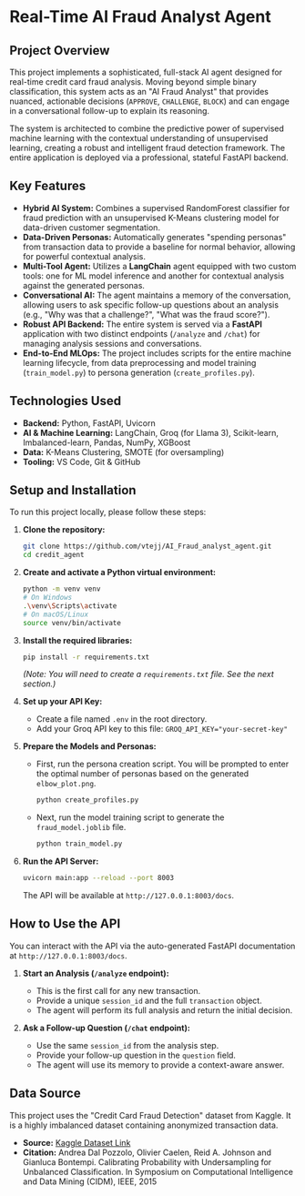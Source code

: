 # Real-Time AI Fraud Analyst Agent

## Project Overview

This project implements a sophisticated, full-stack AI agent designed for real-time credit card fraud analysis. Moving beyond simple binary classification, this system acts as an "AI Fraud Analyst" that provides nuanced, actionable decisions (`APPROVE`, `CHALLENGE`, `BLOCK`) and can engage in a conversational follow-up to explain its reasoning.

The system is architected to combine the predictive power of supervised machine learning with the contextual understanding of unsupervised learning, creating a robust and intelligent fraud detection framework. The entire application is deployed via a professional, stateful FastAPI backend.


## Key Features

* **Hybrid AI System:** Combines a supervised RandomForest classifier for fraud prediction with an unsupervised K-Means clustering model for data-driven customer segmentation.
* **Data-Driven Personas:** Automatically generates "spending personas" from transaction data to provide a baseline for normal behavior, allowing for powerful contextual analysis.
* **Multi-Tool Agent:** Utilizes a **LangChain** agent equipped with two custom tools: one for ML model inference and another for contextual analysis against the generated personas.
* **Conversational AI:** The agent maintains a memory of the conversation, allowing users to ask specific follow-up questions about an analysis (e.g., "Why was that a challenge?", "What was the fraud score?").
* **Robust API Backend:** The entire system is served via a **FastAPI** application with two distinct endpoints (`/analyze` and `/chat`) for managing analysis sessions and conversations.
* **End-to-End MLOps:** The project includes scripts for the entire machine learning lifecycle, from data preprocessing and model training (`train_model.py`) to persona generation (`create_profiles.py`).

## Technologies Used

* **Backend:** Python, FastAPI, Uvicorn
* **AI & Machine Learning:** LangChain, Groq (for Llama 3), Scikit-learn, Imbalanced-learn, Pandas, NumPy, XGBoost
* **Data:** K-Means Clustering, SMOTE (for oversampling)
* **Tooling:** VS Code, Git & GitHub

## Setup and Installation

To run this project locally, please follow these steps:

1.  **Clone the repository:**
    ```bash
    git clone https://github.com/vtejj/AI_Fraud_analyst_agent.git
    cd credit_agent
    ```

2.  **Create and activate a Python virtual environment:**
    ```bash
    python -m venv venv
    # On Windows
    .\venv\Scripts\activate
    # On macOS/Linux
    source venv/bin/activate
    ```

3.  **Install the required libraries:**
    ```bash
    pip install -r requirements.txt
    ```
    *(Note: You will need to create a `requirements.txt` file. See the next section.)*

4.  **Set up your API Key:**
    * Create a file named `.env` in the root directory.
    * Add your Groq API key to this file: `GROQ_API_KEY="your-secret-key"`

5.  **Prepare the Models and Personas:**
    * First, run the persona creation script. You will be prompted to enter the optimal number of personas based on the generated `elbow_plot.png`.
        ```bash
        python create_profiles.py
        ```
    * Next, run the model training script to generate the `fraud_model.joblib` file.
        ```bash
        python train_model.py
        ```

6.  **Run the API Server:**
    ```bash
    uvicorn main:app --reload --port 8003
    ```
    The API will be available at `http://127.0.0.1:8003/docs`.

## How to Use the API

You can interact with the API via the auto-generated FastAPI documentation at `http://127.0.0.1:8003/docs`.

1.  **Start an Analysis (`/analyze` endpoint):**
    * This is the first call for any new transaction.
    * Provide a unique `session_id` and the full `transaction` object.
    * The agent will perform its full analysis and return the initial decision.

2.  **Ask a Follow-up Question (`/chat` endpoint):**
    * Use the same `session_id` from the analysis step.
    * Provide your follow-up question in the `question` field.
    * The agent will use its memory to provide a context-aware answer.

## Data Source

This project uses the "Credit Card Fraud Detection" dataset from Kaggle. It is a highly imbalanced dataset containing anonymized transaction data.
* **Source:** [Kaggle Dataset Link](https://www.kaggle.com/datasets/mlg-ulb/creditcardfraud)
* **Citation:** Andrea Dal Pozzolo, Olivier Caelen, Reid A. Johnson and Gianluca Bontempi. Calibrating Probability with Undersampling for Unbalanced Classification. In Symposium on Computational Intelligence and Data Mining (CIDM), IEEE, 2015